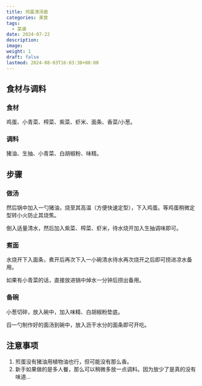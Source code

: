 ```yaml
---
title: 鸡蛋清汤面
categories: 美食
tags:
  - 菜谱
date: 2024-07-22
description: 
image: 
weight: 1
draft: false
lastmod: 2024-08-03T16:03:30+08:00
---
```

## 食材与调料

### 食材

鸡蛋、小青菜、榨菜、紫菜、虾米、面条、香菜/小葱。

### 调料

猪油、生抽、小青菜、白胡椒粉、味精。

## 步骤

### 做汤

然后锅中加入一勺猪油，烧至其高温（方便快速定型），下入鸡蛋。等鸡蛋稍微定型转小火防止其烧焦。

倒入适量清水，然后加入紫菜、榨菜、虾米，待水烧开加入生抽调味即可。

### 煮面

水烧开下入面条，煮开后再次下入一小碗清水待水再次烧开之后即可捞进凉水备用。

如果有小青菜的话，直接放进锅中焯水一分钟后捞出备用。

### 备碗

小葱切碎，放入碗中，加入味精、白胡椒粉垫底。

舀一勺制作好的面汤到碗中，放入沥干水分的面条即可开吃。

## 注意事项

1. 煎蛋没有猪油用植物油也行，但可能没有那么香。
2. 新手如果做的是多人餐，那么可以稍微多放一点调料。因为放少了是真的没有味道...